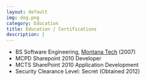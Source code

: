 ```yaml
---
layout: default
img: dog.png
category: Education
title: Education / Certifications
description: |
---
```

  - BS Software Engineering, [Montana Tech](http://mtech.edu) (2007)
  - MCPD Sharepoint 2010 Developer
  - MCTS SharePoint 2010 Application Development
  - Security Clearance Level: Secret (Obtained 2012)
